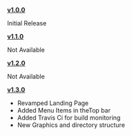 **[v1.0.0](https://github.com/saradindusengupta/saradindusengupta.github.io/releases/tag/v1.0.0)**

Initial Release

**[v1.1.0](https://github.com/saradindusengupta/saradindusengupta.github.io/releases/tag/v1.1.0)**

Not Available

**[v1.2.0](https://github.com/saradindusengupta/saradindusengupta.github.io/releases/tag/v1.2.0)**

Not Available

**[v1.3.0](https://github.com/saradindusengupta/saradindusengupta.github.io/releases/tag/1.3.0)**

- Revamped Landing Page
- Added Menu Items in theTop bar
- Added Travis Ci for build monitoring
- New Graphics and directory structure